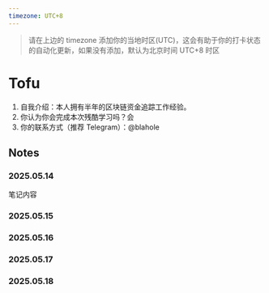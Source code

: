 ```yaml
---
timezone: UTC+8
---
```


> 请在上边的 timezone 添加你的当地时区(UTC)，这会有助于你的打卡状态的自动化更新，如果没有添加，默认为北京时间 UTC+8 时区

# Tofu

1. 自我介绍：本人拥有半年的区块链资金追踪工作经验。
2. 你认为你会完成本次残酷学习吗？会
3. 你的联系方式（推荐 Telegram）：@blahole

## Notes

<!-- Content_START -->

### 2025.05.14

笔记内容

### 2025.05.15

### 2025.05.16

### 2025.05.17

### 2025.05.18

<!-- Content_END -->
